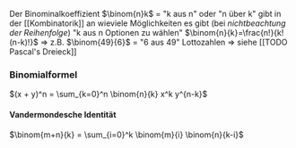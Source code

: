 Der Binominalkoeffizient $\binom{n}k$ = "k aus n" oder "n über k" gibt in der [[Kombinatorik]] an wieviele Möglichkeiten es gibt (bei _nichtbeachtung der Reihenfolge_) "k aus n Optionen zu wählen"
$\binom{n}{k}=\frac{n!}{k!(n-k)!}$
⇒ z.B. $\binom{49}{6}$ = "6 aus 49" Lottozahlen
⇒ siehe [[TODO Pascal's Dreieck]]
### Binomialformel
$(x + y)^n = \sum_{k=0}^n \binom{n}{k} x^k y^{n-k}$
#### Vandermondesche Identität
$\binom{m+n}{k} = \sum_{i=0}^k \binom{m}{i} \binom{n}{k-i}$
